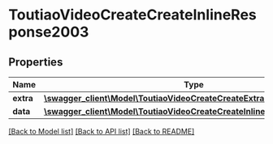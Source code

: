 # ToutiaoVideoCreateCreateInlineResponse2003

## Properties
Name | Type | Description | Notes
------------ | ------------- | ------------- | -------------
**extra** | [**\swagger_client\Model\ToutiaoVideoCreateCreateExtraBody**](ToutiaoVideoCreateCreateExtraBody.md) |  | [optional] 
**data** | [**\swagger_client\Model\ToutiaoVideoCreateCreateInlineResponse2003Data**](ToutiaoVideoCreateCreateInlineResponse2003Data.md) |  | [optional] 

[[Back to Model list]](../README.md#documentation-for-models) [[Back to API list]](../README.md#documentation-for-api-endpoints) [[Back to README]](../README.md)

